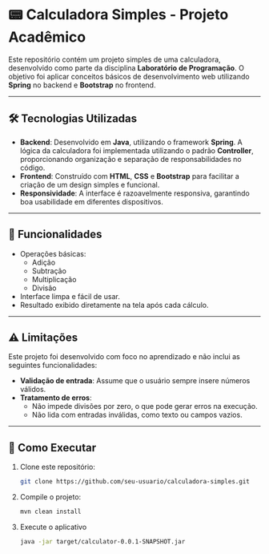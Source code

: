 # 📟 Calculadora Simples - Projeto Acadêmico

Este repositório contém um projeto simples de uma calculadora, desenvolvido como parte da disciplina **Laboratório de Programação**. O objetivo foi aplicar conceitos básicos de desenvolvimento web utilizando **Spring** no backend e **Bootstrap** no frontend.

---

## 🛠 Tecnologias Utilizadas

- **Backend**: Desenvolvido em **Java**, utilizando o framework **Spring**. A lógica da calculadora foi implementada utilizando o padrão **Controller**, proporcionando organização e separação de responsabilidades no código.
- **Frontend**: Construído com **HTML**, **CSS** e **Bootstrap** para facilitar a criação de um design simples e funcional.
- **Responsividade**: A interface é razoavelmente responsiva, garantindo boa usabilidade em diferentes dispositivos.

---

## 🌟 Funcionalidades

- Operações básicas:
  - Adição
  - Subtração
  - Multiplicação
  - Divisão
- Interface limpa e fácil de usar.
- Resultado exibido diretamente na tela após cada cálculo.

---

## ⚠️ Limitações

Este projeto foi desenvolvido com foco no aprendizado e não inclui as seguintes funcionalidades:

- **Validação de entrada**: Assume que o usuário sempre insere números válidos.
- **Tratamento de erros**:
  - Não impede divisões por zero, o que pode gerar erros na execução.
  - Não lida com entradas inválidas, como texto ou campos vazios.

---

## 📖 Como Executar

1. Clone este repositório:
   ```bash
   git clone https://github.com/seu-usuario/calculadora-simples.git

2. Compile o projeto:
    ``` bash
    mvn clean install

3. Execute o aplicativo
    ``` bash
    java -jar target/calculator-0.0.1-SNAPSHOT.jar